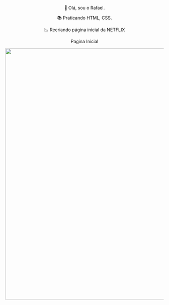
<p align="center">👋 Olá, sou o Rafael.</p>  
<p align="center">📚 Praticando HTML, CSS.</p>  
<p align="center">📉 Recriando página inicial da NETFLIX</p>  

 

<p align="center">Pagina Inicial</p>                                                        
<div align="center"/>
<img src="https://user-images.githubusercontent.com/101975205/170034426-1b5e1154-e6e2-473e-9410-d7f74c76772d.png" width="800px"/>

